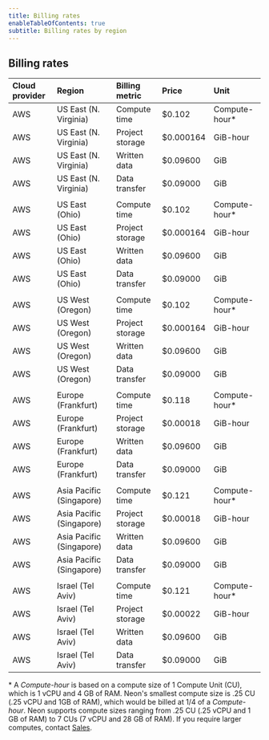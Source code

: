 ```yaml
---
title: Billing rates
enableTableOfContents: true
subtitle: Billing rates by region
---
```


## Billing rates

| Cloud provider | Region                   | Billing metric  | Price     | Unit           |
| :------------- | :----------------------- | :-------------- | :-------- | :------------- |
| AWS            | US East (N. Virginia)    | Compute time    | $0.102    | Compute-hour\* |
| AWS            | US East (N. Virginia)    | Project storage | $0.000164 | GiB-hour       |
| AWS            | US East (N. Virginia)    | Written data    | $0.09600  | GiB            |
| AWS            | US East (N. Virginia)    | Data transfer   | $0.09000  | GiB            |
|                |                          |                 |           |                |
| AWS            | US East (Ohio)           | Compute time    | $0.102    | Compute-hour\* |
| AWS            | US East (Ohio)           | Project storage | $0.000164 | GiB-hour       |
| AWS            | US East (Ohio)           | Written data    | $0.09600  | GiB            |
| AWS            | US East (Ohio)           | Data transfer   | $0.09000  | GiB            |
|                |                          |                 |           |                |
| AWS            | US West (Oregon)         | Compute time    | $0.102    | Compute-hour\* |
| AWS            | US West (Oregon)         | Project storage | $0.000164 | GiB-hour       |
| AWS            | US West (Oregon)         | Written data    | $0.09600  | GiB            |
| AWS            | US West (Oregon)         | Data transfer   | $0.09000  | GiB            |
|                |                          |                 |           |                |
| AWS            | Europe (Frankfurt)       | Compute time    | $0.118    | Compute-hour\* |
| AWS            | Europe (Frankfurt)       | Project storage | $0.00018  | GiB-hour       |
| AWS            | Europe (Frankfurt)       | Written data    | $0.09600  | GiB            |
| AWS            | Europe (Frankfurt)       | Data transfer   | $0.09000  | GiB            |
|                |                          |                 |           |                |
| AWS            | Asia Pacific (Singapore) | Compute time    | $0.121    | Compute-hour\* |
| AWS            | Asia Pacific (Singapore) | Project storage | $0.00018  | GiB-hour       |
| AWS            | Asia Pacific (Singapore) | Written data    | $0.09600  | GiB            |
| AWS            | Asia Pacific (Singapore) | Data transfer   | $0.09000  | GiB            |
|                |                          |                 |           |                |
| AWS            | Israel (Tel Aviv)        | Compute time    | $0.121    | Compute-hour\* |
| AWS            | Israel (Tel Aviv)        | Project storage | $0.00022  | GiB-hour       |
| AWS            | Israel (Tel Aviv)        | Written data    | $0.09600  | GiB            |
| AWS            | Israel (Tel Aviv)        | Data transfer   | $0.09000  | GiB            |

\* A _Compute-hour_ is based on a compute size of 1 Compute Unit (CU), which is 1 vCPU and 4 GB of RAM. Neon's smallest compute size is .25 CU (.25 vCPU and 1GB of RAM), which would be billed at 1/4 of a _Compute-hour_. Neon supports compute sizes ranging from .25 CU (.25 vCPU and 1 GB of RAM) to 7 CUs (7 vCPU and 28 GB of RAM). If you require larger computes, contact [Sales](https://neon.tech/contact-sales).
